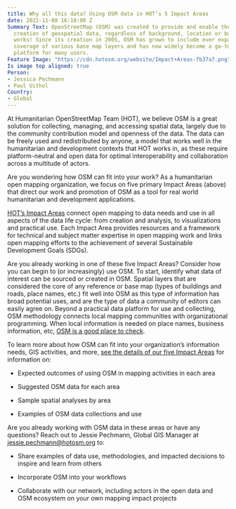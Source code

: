 ```yaml
---
title: Why all this data? Using OSM data in HOT’s 5 Impact Areas
date: 2022-11-08 16:10:00 Z
Summary Text: OpenStreetMap (OSM) was created to provide and enable the free and open
  creation of geospatial data, regardless of background, location or budget. And it
  works! Since its creation in 2005, OSM has grown to include ever expanding and deepening
  coverage of various base map layers and has now widely become a go-to spatial data
  platform for many users.
Feature Image: "https://cdn.hotosm.org/website/Impact+Areas-fb37a7.png"
Is image top aligned: true
Person:
- Jessica Pechmann
- Paul Uithol
Country:
- Global
---
```


At Humanitarian OpenStreetMap Team (HOT), we believe OSM is a great solution for collecting, managing, and accessing spatial data, largely due to the community contribution model and openness of the data. The data can be freely used and redistributed by anyone, a model that works well in the humanitarian and development contexts that HOT works in, as these require platform-neutral and open data for optimal interoperability and collaboration across a multitude of actors.

Are you wondering how OSM can fit into your work? As a humanitarian open mapping organization, we focus on five primary Impact Areas (above) that direct our work and promotion of OSM as a tool for real world humanitarian and development applications.

[HOT’s Impact Areas](https://www.hotosm.org/impact-areas/) connect open mapping to data needs and use in all aspects of the data life cycle: from creation and analysis, to visualizations and practical use. Each Impact Area provides resources and a framework for technical and subject matter expertise in open mapping work and links open mapping efforts to the achievement of several Sustainable Development Goals (SDGs).

Are you already working in one of these five Impact Areas? Consider how you can begin to (or increasingly) use OSM. To start, identify what data of interest can be sourced or created in OSM. Spatial layers that are considered the core of any reference or base map (types of buildings and roads, place names, etc.) fit well into OSM as this type of information has broad potential uses, and are the type of data a community of editors can easily agree on. Beyond a practical data platform for use and collecting, OSM methodology connects local mapping communities with organizational programming. When local information is needed on place names, business information, etc, [OSM is a good place to check](https://data.humdata.org/organization/hot?).

To learn more about how OSM can fit into your organization’s information needs, GIS activities, and more, [see the details of our five Impact Areas](https://www.hotosm.org/impact-areas/) for information on:

* Expected outcomes of using OSM in mapping activities in each area

* Suggested OSM data for each area

* Sample spatial analyses by area

* Examples of OSM data collections and use

Are you already working with OSM data in these areas or have any questions? Reach out to Jessie Pechmann, Global GIS Manager at[ jessie.pechmann@hotosm.org](mailto:jessie.pechmann@hotosm.org) to:

* Share examples of data use, methodologies, and impacted decisions to inspire and learn from others

* Incorporate OSM into your workflows

* Collaborate with our network, including actors in the open data and OSM ecosystem on your own mapping impact projects